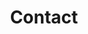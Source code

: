 ---
title: Contact
map_image: /assets/images/map.webp
form_action: https://docs.google.com/forms/u/0/d/e/1FAIpQLSc3CO6qlbMYG0GONmA1IlbWlkt_Hzey0RDvzLzDIIoF1VueMQ/formResponse
form_name:
  name: entry.1037447279
  address: entry.1716781551
  email: emailAddress
  phone: entry.289086164
  subject: entry.973818581
  message: entry.1614355071
section: 6
weight: 6
---